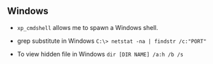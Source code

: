## Windows
* `xp_cmdshell` allows me to spawn a Windows shell.


* grep substitute in Windows `C:\> netstat -na | findstr /c:"PORT"`

* To view hidden file in Windows `dir [DIR NAME] /a:h /b /s`